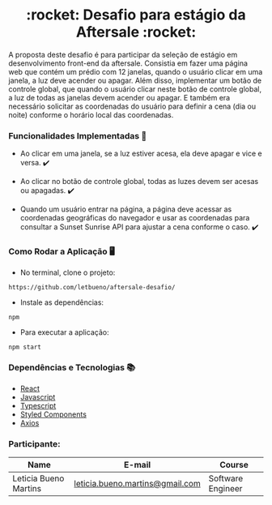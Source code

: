 <h1 align="center">:rocket: Desafio para estágio da Aftersale :rocket:</h1>

A proposta deste desafio é para participar da seleção de estágio em desenvolvimento front-end da aftersale. Consistia em fazer uma página web que contém um prédio com 12 janelas, quando o usuário clicar em uma janela, a luz deve acender ou apagar. Além disso, implementar um botão de controle global, que quando o usuário clicar neste botão de controle global, a luz de todas as janelas devem acender ou apagar. E também era necessário solicitar as coordenadas do usuário para definir a cena (dia ou noite) conforme o horário local das coordenadas. 

### Funcionalidades Implementadas :bookmark_tabs:
- Ao clicar em uma janela, se a luz estiver acesa, ela deve apagar e vice e versa. :heavy_check_mark:

- Ao clicar no botão de controle global, todas as luzes devem ser acesas ou apagadas. :heavy_check_mark:

- Quando um usuário entrar na página, a página deve acessar as coordenadas geográficas do navegador e usar as coordenadas para consultar a Sunset Sunrise API para ajustar a cena conforme o caso. :heavy_check_mark:


### Como Rodar a Aplicação :desktop_computer:


- No terminal, clone o projeto:

```
https://github.com/letbueno/aftersale-desafio/
```

- Instale as dependências:
```
npm 
```

- Para executar a aplicação:
```
npm start
```

### Dependências e Tecnologias :books: 
- [React](https://pt-br.reactjs.org/docs/getting-started.html)
- [Javascript](https://devdocs.io/javascript/)
- [Typescript](https://www.typescriptlang.org/docs/home.html)
- [Styled Components](https://styled-components.com/docs)
- [Axios](https://github.com/axios/axios)


### Participante: 
|Name|E-mail|Course|
| -------- | -------- | -------- |
|Leticia Bueno Martins|leticia.bueno.martins@gmail.com|Software Engineer|

